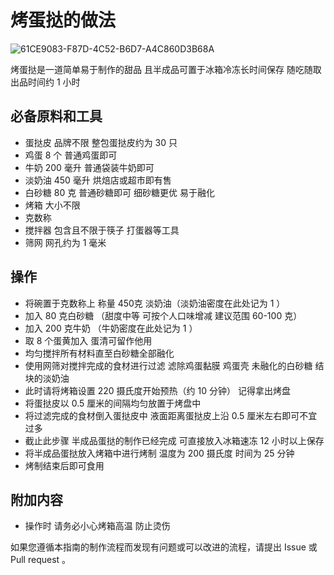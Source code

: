  # 烤蛋挞的做法

 ![61CE9083-F87D-4C52-B6D7-A4C860D3B68A](https://user-images.githubusercontent.com/86341486/155126524-6879eb32-0128-413e-abeb-533dd404cdfe.jpeg)

 烤蛋挞是一道简单易于制作的甜品 且半成品可置于冰箱冷冻长时间保存 随吃随取 出品时间约 1 小时

 ## 必备原料和工具

 - 蛋挞皮 品牌不限 整包蛋挞皮约为 30 只 
 - 鸡蛋 8 个 普通鸡蛋即可
 - 牛奶 200 毫升 普通袋装牛奶即可
 - 淡奶油 450 毫升 烘焙店或超市即有售
 - 白砂糖 80 克 普通砂糖即可 细砂糖更优 易于融化
 - 烤箱 大小不限
 - 克数称
 - 搅拌器 包含且不限于筷子 打蛋器等工具
 - 筛网 网孔约为 1 毫米

 ## 操作

 - 将碗置于克数称上 称量 450克 淡奶油（淡奶油密度在此处记为 1 ） 
 - 加入 80 克白砂糖 （甜度中等 可按个人口味增减 建议范围 60-100 克）
 - 加入 200 克牛奶 （牛奶密度在此处记为 1 ）
 - 取 8 个蛋黄加入 蛋清可留作他用
 - 均匀搅拌所有材料直至白砂糖全部融化
 - 使用网筛对搅拌完成的食材进行过滤 滤除鸡蛋黏膜 鸡蛋壳 未融化的白砂糖 结块的淡奶油
 - 此时请将烤箱设置 220 摄氏度开始预热（约 10 分钟） 记得拿出烤盘
 - 将蛋挞皮以 0.5 厘米的间隔均匀放置于烤盘中
 - 将过滤完成的食材倒入蛋挞皮中 液面距离蛋挞皮上沿 0.5 厘米左右即可不宜过多
 - 截止此步骤 半成品蛋挞的制作已经完成 可直接放入冰箱速冻 12 小时以上保存
 - 将半成品蛋挞放入烤箱中进行烤制 温度为 200 摄氏度 时间为 25 分钟
 - 烤制结束后即可食用

 ## 附加内容

 - 操作时 请务必小心烤箱高温 防止烫伤

 如果您遵循本指南的制作流程而发现有问题或可以改进的流程，请提出 Issue 或 Pull request 。